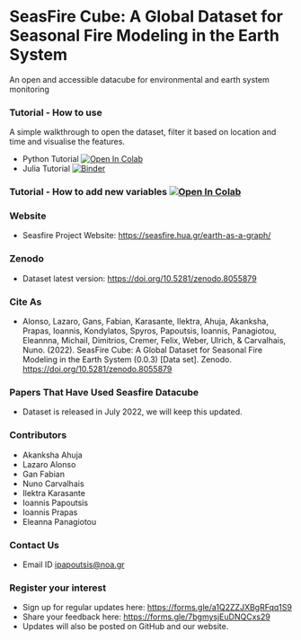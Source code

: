 # SeasFire Cube: A Global Dataset for Seasonal Fire Modeling in the Earth System
An open and accessible datacube for environmental and earth system monitoring 

### Tutorial -  How to use  
A simple walkthrough to open the dataset, filter it based on location and time and visualise the features.  
- Python Tutorial  [![Open In Colab](https://colab.research.google.com/assets/colab-badge.svg)](https://colab.research.google.com/drive/1GpP8G_maDApNRl4GbRY4UgCggna942xz?usp=sharing)
- Julia Tutorial [![Binder](https://mybinder.org/badge_logo.svg)](https://mybinder.org/v2/gh/SeasFire/seasfire-datacube/main?labpath=Julia-Tutorial%2Ftutorial.ipynb)


### Tutorial -  How to add new variables [![Open In Colab](https://colab.research.google.com/assets/colab-badge.svg)](https://colab.research.google.com/drive/1kJhjEck_CN3xraAegYZNQIbtG7L58jRe?usp=sharing)

### Website 
- Seasfire Project Website: https://seasfire.hua.gr/earth-as-a-graph/

### Zenodo
- Dataset latest version: https://doi.org/10.5281/zenodo.8055879

### Cite As 
- Alonso, Lazaro, Gans, Fabian, Karasante, Ilektra, Ahuja, Akanksha, Prapas, Ioannis, Kondylatos, Spyros, Papoutsis, Ioannis, Panagiotou, Eleannna, Michail, Dimitrios, Cremer, Felix, Weber, Ulrich, & Carvalhais, Nuno. (2022). SeasFire Cube: A Global Dataset for Seasonal Fire Modeling in the Earth System (0.0.3) [Data set]. Zenodo. https://doi.org/10.5281/zenodo.8055879

### Papers That Have Used Seasfire Datacube 
- Dataset is released in July 2022, we will keep this updated. 

### Contributors 
- Akanksha Ahuja 
- Lazaro Alonso 
- Gan Fabian
- Nuno Carvalhais
- Ilektra Karasante
- Ioannis Papoutsis 
- Ioannis Prapas 
- Eleanna Panagiotou

### Contact Us 
- Email ID ipapoutsis@noa.gr

### Register your interest 
- Sign up for regular updates here: https://forms.gle/a1Q2ZZJXBgRFqq1S9
- Share your feedback here: https://forms.gle/7bgmysjEuDNQCxs29
- Updates will also be posted on GitHub and our website.
